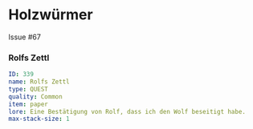 # Holzwürmer

Issue #67



















### Rolfs Zettl

```yml
ID: 339
name: Rolfs Zettl
type: QUEST
quality: Common 
item: paper
lore: Eine Bestätigung von Rolf, dass ich den Wolf beseitigt habe.
max-stack-size: 1
```